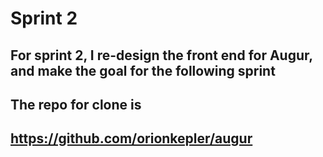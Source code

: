 # Sprint 2
## For sprint 2, I re-design the front end for Augur, and make the goal for the following sprint
## The repo for clone is
## https://github.com/orionkepler/augur
